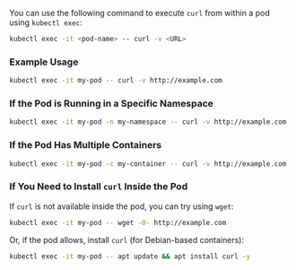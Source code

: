 You can use the following command to execute `curl` from within a pod using `kubectl exec`:  

```sh
kubectl exec -it <pod-name> -- curl -v <URL>
```

### **Example Usage**
```sh
kubectl exec -it my-pod -- curl -v http://example.com
```

### **If the Pod is Running in a Specific Namespace**
```sh
kubectl exec -it my-pod -n my-namespace -- curl -v http://example.com
```

### **If the Pod Has Multiple Containers**
```sh
kubectl exec -it my-pod -c my-container -- curl -v http://example.com
```

### **If You Need to Install `curl` Inside the Pod**
If `curl` is not available inside the pod, you can try using `wget`:
```sh
kubectl exec -it my-pod -- wget -O- http://example.com
```

Or, if the pod allows, install `curl` (for Debian-based containers):
```sh
kubectl exec -it my-pod -- apt update && apt install curl -y
```

